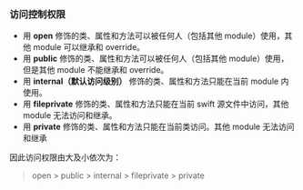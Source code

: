 ### 访问控制权限

- 用 **open** 修饰的类、属性和方法可以被任何人（包括其他 module）使用，其他 module 可以继承和 override。
- 用 **public** 修饰的类、属性和方法可以被任何人（包括其他 module）使用，但是其他 module 不能继承和 override。
- 用 **internal（默认访问级别）** 修饰的类、属性和方法只能在当前 module 内使用。
- 用 **fileprivate** 修饰的类、属性和方法只能在当前 swift 源文件中访问，其他 module 无法访问和继承。
- 用 **private** 修饰的类、属性和方法只能在当前类访问。其他 module 无法访问和继承


因此访问权限由大及小依次为：

> open > public > internal > fileprivate > private